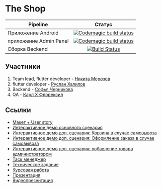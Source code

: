# The Shop

| Pipeline               |                                                                                                         Статус                                                                                                          |
|------------------------|:-----------------------------------------------------------------------------------------------------------------------------------------------------------------------------------------------------------------------:|
| Приложение Android     | [![Codemagic build status](https://api.codemagic.io/apps/6434682a8ad9d4117eb3ebec/64346dda8ad9d4117eb3ecd9/status_badge.svg)](https://codemagic.io/apps/6434682a8ad9d4117eb3ebec/64346dda8ad9d4117eb3ecd9/latest_build) |
| приложение Admin Panel | [![Codemagic build status](https://api.codemagic.io/apps/6434682a8ad9d4117eb3ebec/64346db65131d0337316fd7a/status_badge.svg)](https://codemagic.io/apps/6434682a8ad9d4117eb3ebec/64346db65131d0337316fd7a/latest_build) |
| Сборка Beckend         |                                                         [![Build Status](http://fbtw.ru:8080/buildStatus/icon?job=dev-pipe)](http://fbtw.ru:8080/job/dev-pipe/)                                                         |

## Участники

1) Team lead, flutter developer - [Никита Морозов](https://github.com/netos23)
2) flutter developer - [Руслан Халилов](https://github.com/LordOfTheApples123)
3) Backend - [Софья Черникова](https://github.com/SofChernikova)
4) QA - [Карл Х Флорексил](https://github.com/jkalh)

## Ссылки
* [Макет + User story](https://www.figma.com/file/ltg8CdexSB1p92Z0pXGZvV/The-shop?node-id=0:1&t=6Yh1QwqL3TQb1pyw-1)
* [Интерактивное демо основного сценария](https://www.figma.com/proto/ltg8CdexSB1p92Z0pXGZvV/The-shop?node-id=288-8573&scaling=scale-down&page-id=0%3A1&starting-point-node-id=288%3A8573&show-proto-sidebar=1)
* [Интерактивное демо доп. сценария: Корзина в случае самовывоза](https://www.figma.com/proto/ltg8CdexSB1p92Z0pXGZvV/The-shop?node-id=225-6596&scaling=scale-down&page-id=0%3A1&starting-point-node-id=225%3A6596&show-proto-sidebar=1)
* [Интерактивное демо доп. сценария: Оформление заказа в случае самовывоза](https://www.figma.com/proto/ltg8CdexSB1p92Z0pXGZvV/The-shop?node-id=569-11456&scaling=scale-down&page-id=0%3A1&starting-point-node-id=569%3A11456&show-proto-sidebar=1)
* [Интерактивное демо доп. сценария: добавление товара администратором](https://www.figma.com/proto/ltg8CdexSB1p92Z0pXGZvV/The-shop?node-id=281-8461&scaling=scale-down&page-id=0%3A1&starting-point-node-id=281%3A8461&show-proto-sidebar=1)
* [Таск менеджер](https://trello.com/b/iUTXtR69/the-shop)
* [Техническое задание](docs/ТП_ТЗ_pdf.pdf)
* [Курсовая работа](docs/Курсовая_ТП_pdf.pdf)
* [Презентация](docs/Презентация_ТП.pdf)
* [Видеопрезентация](docs/video.mov)
